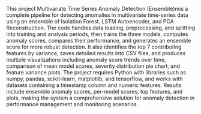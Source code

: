 This project Multivariate Time Series Anomaly Detection (Ensemble)mis a complete pipeline for detecting anomalies in multivariate time-series data using an ensemble of Isolation Forest, LSTM Autoencoder, and PCA Reconstruction. The code handles data loading, preprocessing, and splitting into training and analysis periods, then trains the three models, computes anomaly scores, compares their performance, and generates an ensemble score for more robust detection. It also identifies the top 7 contributing features by variance, saves detailed results into CSV files, and produces multiple visualizations including anomaly score trends over time, comparison of mean model scores, severity distribution pie chart, and feature variance plots. The project requires Python with libraries such as numpy, pandas, scikit-learn, matplotlib, and tensorflow, and works with datasets containing a timestamp column and numeric features. Results include ensemble anomaly scores, per-model scores, top features, and plots, making the system a comprehensive solution for anomaly detection in performance management and monitoring scenarios.
